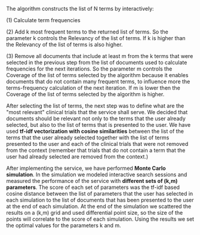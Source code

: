 
The algorithm constructs the list of N terms by interactively:

(1) Calculate term frequencies

(2) Add k most frequent terms to the returned list of terms. So the parameter k controls the Relevancy of the list of terms. If k is higher than the Relevancy of the list of terms is also higher.

(3) Remove all documents that include at least m from the k terms that were selected in the previous step from the list of documents used to calculate frequencies for the next iterations. So the parameter m controls the Coverage of the list of terms selected by the algorithm because it enables documents that do not contain many frequent terms, to influence more the terms-frequency calculation of the next iteration. If m is lower then the Coverage of the list of terms selected by the algorithm is higher.

After selecting the list of terms, the next step was to define what are the "most relevant" clinical trials that the service shall serve. We decided that documents should be relevant not only to the terms that the user already selected, but also to the list of terms that is presented to the user. We have used **tf-idf vectorization with cosine similarities** between the list of the terms that the user already selected together with the list of terms presented to the user and each of the clinical trials that were not removed from the context (remember that trials that do not contain a term that the user had already selected are removed from the context.)

After implementing the service, we have performed **Monte Carlo simulation**. In the simulation we modeled interactive search sessions and measured the performance of the service with **different sets of (k,m) parameters**. The score of each set of parameters was the tf-idf based cosine distance between the list of parameters that the user has selected in each simulation to the list of documents that has been presented to the user at the end of each simulation. At the end of the simulation we scattered the results on a (k,m)  grid and used differential point size, so the size of the points will correlate to the score of each simulation. Using the results we set the optimal values for the parameters k and m.
